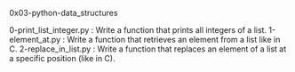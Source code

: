 
0x03-python-data_structures

0-print_list_integer.py : Write a function that prints all integers of a list.
1-element_at.py : Write a function that retrieves an element from a list like in C.
2-replace_in_list.py : Write a function that replaces an element of a list at a specific position (like in C).
